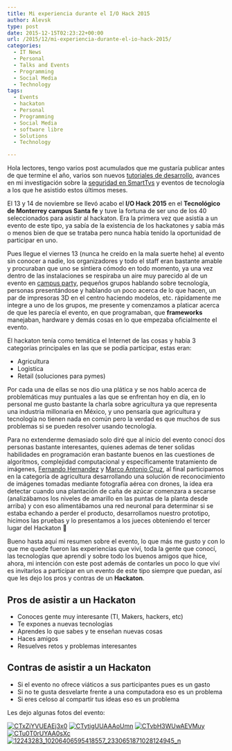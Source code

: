 ```yaml
---
title: Mi experiencia durante el I/O Hack 2015
author: Alevsk
type: post
date: 2015-12-15T02:23:22+00:00
url: /2015/12/mi-experiencia-durante-el-io-hack-2015/
categories:
  - IT News
  - Personal
  - Talks and Events
  - Programming
  - Social Media
  - Technology
tags:
  - Events
  - hackaton
  - Personal
  - Programming
  - Social Media
  - software libre
  - Solutions
  - Technology

---
```

Hola lectores, tengo varios post acumulados que me gustaría publicar antes de que termine el año, varios son nuevos [tutoriales de desarrollo](https://www.alevsk.com/?s=android+tutoriales), avances en mi investigación sobre la [seguridad en SmartTvs](https://www.alevsk.com/2015/08/smart-tv-hacking-lg-screenshot/) y eventos de tecnología a los que he asistido estos últimos meses.

El 13 y 14 de noviembre se llevó acabo el **I/O Hack 2015** en el **Tecnológico de Monterrey campus Santa fe** y tuve la fortuna de ser uno de los 40 seleccionados para asistir al hackaton. Era la primera vez que asistía a un evento de este tipo, ya sabía de la existencia de los hackatones y sabia más o menos bien de que se trataba pero nunca había tenido la oportunidad de participar en uno.

Pues llegue el viernes 13 (nunca he creído en la mala suerte hehe) al evento sin conocer a nadie, los organizadores y todo el staff eran bastante amable y procuraban que uno se sintiera cómodo en todo momento, ya una vez dentro de las instalaciones se respiraba un aire muy parecido al de un evento en [campus party][1], pequeños grupos hablando sobre tecnología, personas presentándose y hablando un poco acerca de lo que hacen, un par de impresoras 3D en el centro haciendo modelos, etc. rápidamente me integre a uno de los grupos, me presente y comenzamos a platicar acerca de que les parecía el evento, en que programaban, que **frameworks** manejaban, hardware y demás cosas en lo que empezaba oficialmente el evento.

El hackaton tenía como temática el Internet de las cosas y había 3 categorías principales en las que se podía participar, estas eran:

  * Agricultura
  * Logistica
  * Retail (soluciones para pymes)

Por cada una de ellas se nos dio una plática y se nos hablo acerca de problemáticas muy puntuales a las que se enfrentan hoy en día, en lo personal me gusto bastante la charla sobre agricultura ya que representa una industria millonaria en México, y uno pensaría que agricultura y tecnología no tienen nada en común pero la verdad es que muchos de sus problemas si se pueden resolver usando tecnología.

Para no extenderme demasiado solo diré que al inicio del evento conocí dos personas bastante interesantes, quienes ademas de tener solidas habilidades en programación eran bastante buenos en las cuestiones de algoritmos, complejidad computacional y específicamente tratamiento de imágenes, [Fernando Hernandez](https://www.facebook.com/linuxeos?fref=ts) y [Marco Antonio Cruz](https://www.facebook.com/marcoantonio.cruz.77), al final participamos en la categoría de agricultura desarrollando una solución de reconocimiento de imágenes tomadas mediante fotografía aérea con drones, la idea era detectar cuando una plantación de caña de azúcar comenzara a secarse (analizábamos los niveles de amarillo en las puntas de la planta desde arriba) y con eso alimentábamos una red neuronal para determinar si se estaba echando a perder el producto, desarrollamos nuestro prototipo, hicimos las pruebas y lo presentamos a los jueces obteniendo el tercer lugar del Hackaton 🙂

Bueno hasta aquí mi resumen sobre el evento, lo que más me gusto y con lo que me quede fueron las experiencias que viví, toda la gente que conocí, las tecnologías que aprendí y sobre todo los buenos amigos que hice, ahora, mi intención con este post además de contarles un poco lo que viví es invitarlos a participar en un evento de este tipo siempre que puedan, así que les dejo los pros y contras de un **Hackaton**.

## Pros de asistir a un Hackaton

  * Conoces gente muy interesante (TI, Makers, hackers, etc)
  * Te expones a nuevas tecnologías
  * Aprendes lo que sabes y te enseñan nuevas cosas
  * Haces amigos
  * Resuelves retos y problemas interesantes

## Contras de asistir a un Hackaton

  * Si el evento no ofrece viáticos a sus participantes pues es un gasto
  * Si no te gusta desvelarte frente a una computadora eso es un problema
  * Si eres celoso al compartir tus ideas eso es un problema

Les dejo algunas fotos del evento:

[![CTxZiYVUEAEj3x0](/images/CTxZiYVUEAEj3x0.jpg)](http://www.alevsk.com/2015/12/mi-experiencia-durante-el-io-hack-2015/ctxziyvueaej3x0/)
[![CTytigUUAAAoUmn](/images/CTytigUUAAAoUmn.jpg)](http://www.alevsk.com/2015/12/mi-experiencia-durante-el-io-hack-2015/ctytiguuaaaoumn/)
[![CTvbH3WUwAEVMuy](/images/CTvbH3WUwAEVMuy.jpg)](http://www.alevsk.com/2015/12/mi-experiencia-durante-el-io-hack-2015/ctvbh3wuwaevmuy/)
[![CTu0T0rUYAA0sXc](/images/CTu0T0rUYAA0sXc.jpg)](http://www.alevsk.com/2015/12/mi-experiencia-durante-el-io-hack-2015/ctu0t0ruyaa0sxc/)
[![12243283_10206406595418557_2330651871028124945_n](/images/12243283_10206406595418557_2330651871028124945_n.jpg)](http://www.alevsk.com/2015/12/mi-experiencia-durante-el-io-hack-2015/12243283_10206406595418557_2330651871028124945_n/)

 [1]: https://www.alevsk.com/?s=campus+party